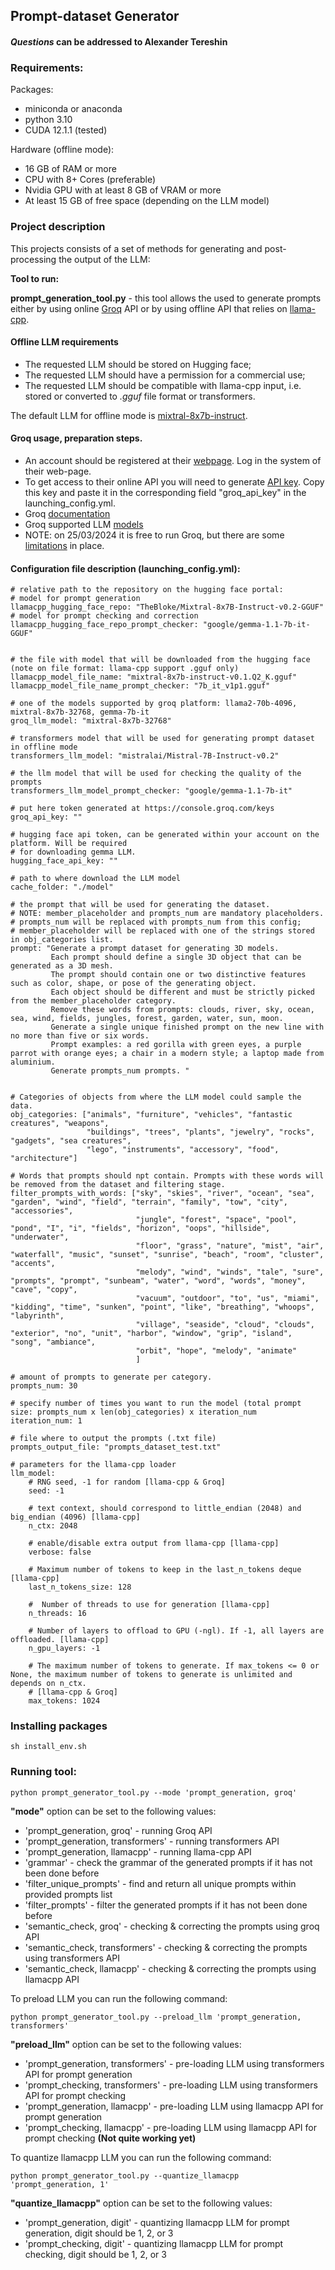 ## Prompt-dataset Generator
#### *Questions* can be addressed to Alexander Tereshin

### Requirements:

Packages:
- miniconda or anaconda
- python 3.10
- CUDA 12.1.1 (tested)

Hardware (offline mode):

- 16 GB of RAM or more
- CPU with 8+ Cores (preferable)
- Nvidia GPU with at least 8 GB of VRAM or more
- At least 15 GB of free space (depending on the LLM model)

### Project description
This projects consists of a set of methods for generating and post-processing the output of the LLM: 

**Tool to run:**

**prompt_generation_tool.py** - this tool allows the used to generate prompts either by using online [Groq](https://groq.com/) API
or by using offline API that relies on [llama-cpp](https://github.com/abetlen/llama-cpp-python).

#### Offline LLM requirements
 
- The requested LLM should be stored on Hugging face;
- The requested LLM should have a permission for a commercial use;
- The requested LLM should be compatible with llama-cpp input, 
i.e. stored or converted to *.gguf* file format or transformers.

The default LLM for offline mode is [mixtral-8x7b-instruct](https://huggingface.co/TheBloke/Mixtral-8x7B-Instruct-v0.1-GGUF).


#### Groq usage, preparation steps.

- An account should be registered at their [webpage](https://groq.com/). Log in the system of their web-page.
- To get access to their online API you will need to generate [API key](https://console.groq.com/keys). Copy this key
and paste it in the corresponding field "groq_api_key" in the launching_config.yml.
- Groq [documentation](https://console.groq.com/docs/quickstart)
- Groq supported LLM [models](https://console.groq.com/docs/models) 
- NOTE: on 25/03/2024 it is free to run Groq, but there are some [limitations](https://console.groq.com/docs/rate-limits) in place.


#### Configuration file description (launching_config.yml):
```shell
# relative path to the repository on the hugging face portal:
# model for prompt generation
llamacpp_hugging_face_repo: "TheBloke/Mixtral-8x7B-Instruct-v0.2-GGUF"
# model for prompt checking and correction
llamacpp_hugging_face_repo_prompt_checker: "google/gemma-1.1-7b-it-GGUF"


# the file with model that will be downloaded from the hugging face (note on file format: llama-cpp support .gguf only)
llamacpp_model_file_name: "mixtral-8x7b-instruct-v0.1.Q2_K.gguf"
llamacpp_model_file_name_prompt_checker: "7b_it_v1p1.gguf"

# one of the models supported by groq platform: llama2-70b-4096, mixtral-8x7b-32768, gemma-7b-it
groq_llm_model: "mixtral-8x7b-32768"

# transformers model that will be used for generating prompt dataset in offline mode
transformers_llm_model: "mistralai/Mistral-7B-Instruct-v0.2"

# the llm model that will be used for checking the quality of the prompts
transformers_llm_model_prompt_checker: "google/gemma-1.1-7b-it"

# put here token generated at https://console.groq.com/keys
groq_api_key: ""

# hugging face api token, can be generated within your account on the platform. Will be required
# for downloading gemma LLM.
hugging_face_api_key: ""

# path to where download the LLM model
cache_folder: "./model"

# the prompt that will be used for generating the dataset.
# NOTE: member_placeholder and prompts_num are mandatory placeholders.
# prompts_num will be replaced with prompts_num from this config;
# member_placeholder will be replaced with one of the strings stored in obj_categories list.
prompt: "Generate a prompt dataset for generating 3D models. 
         Each prompt should define a single 3D object that can be generated as a 3D mesh. 
         The prompt should contain one or two distinctive features such as color, shape, or pose of the generating object.  
         Each object should be different and must be strictly picked from the member_placeholder category. 
         Remove these words from prompts: clouds, river, sky, ocean, sea, wind, fields, jungles, forest, garden, water, sun, moon. 
         Generate a single unique finished prompt on the new line with no more than five or six words.
         Prompt examples: a red gorilla with green eyes, a purple parrot with orange eyes; a chair in a modern style; a laptop made from aluminium. 
         Generate prompts_num prompts. "


# Categories of objects from where the LLM model could sample the data.
obj_categories: ["animals", "furniture", "vehicles", "fantastic creatures", "weapons",
                 "buildings", "trees", "plants", "jewelry", "rocks", "gadgets", "sea creatures",
                 "lego", "instruments", "accessory", "food", "architecture"]

# Words that prompts should npt contain. Prompts with these words will be removed from the dataset and filtering stage.
filter_prompts_with_words: ["sky", "skies", "river", "ocean", "sea", "garden", "wind", "field", "terrain", "family", "tow", "city", "accessories",
                            "jungle", "forest", "space", "pool", "pond", "I", "i", "fields", "horizon", "oops", "hillside", "underwater",
                            "floor", "grass", "nature", "mist", "air", "waterfall", "music", "sunset", "sunrise", "beach", "room", "cluster", "accents",
                            "melody", "wind", "winds", "tale", "sure", "prompts", "prompt", "sunbeam", "water", "word", "words", "money", "cave", "copy",
                            "vacuum", "outdoor", "to", "us", "miami", "kidding", "time", "sunken", "point", "like", "breathing", "whoops", "labyrinth",
                            "village", "seaside", "cloud", "clouds", "exterior", "no", "unit", "harbor", "window", "grip", "island", "song", "ambiance",
                            "orbit", "hope", "melody", "animate"
                            ]

# amount of prompts to generate per category.
prompts_num: 30

# specify number of times you want to run the model (total prompt size: prompts_num x len(obj_categories) x iteration_num
iteration_num: 1

# file where to output the prompts (.txt file)
prompts_output_file: "prompts_dataset_test.txt"

# parameters for the llama-cpp loader
llm_model:
    # RNG seed, -1 for random [llama-cpp & Groq]
    seed: -1

    # text context, should correspond to little_endian (2048) and big_endian (4096) [llama-cpp]
    n_ctx: 2048

    # enable/disable extra output from llama-cpp [llama-cpp]
    verbose: false

    # Maximum number of tokens to keep in the last_n_tokens deque [llama-cpp]
    last_n_tokens_size: 128

    #  Number of threads to use for generation [llama-cpp]
    n_threads: 16

    # Number of layers to offload to GPU (-ngl). If -1, all layers are offloaded. [llama-cpp]
    n_gpu_layers: -1

    # The maximum number of tokens to generate. If max_tokens <= 0 or None, the maximum number of tokens to generate is unlimited and depends on n_ctx.
    # [llama-cpp & Groq]
    max_tokens: 1024
```

### Installing packages
```commandline
sh install_env.sh
```

### Running tool:
```commandline
python prompt_generator_tool.py --mode 'prompt_generation, groq'
```
**"mode"** option can be set to the following values:

- 'prompt_generation, groq' - running Groq API
- 'prompt_generation, transformers' - running transformers API
- 'prompt_generation, llamacpp' - running llama-cpp API
- 'grammar' - check the grammar of the generated prompts if it has not been done before
- 'filter_unique_prompts' - find and return all unique prompts within provided prompts list
- 'filter_prompts' - filter the generated prompts if it has not been done before
- 'semantic_check, groq' - checking & correcting the prompts using groq API
- 'semantic_check, transformers' - checking & correcting the prompts using transformers API
- 'semantic_check, llamacpp' - checking & correcting the prompts using llamacpp API

To preload LLM you can run the following command:
```commandline
python prompt_generator_tool.py --preload_llm 'prompt_generation, transformers'
```
**"preload_llm"** option can be set to the following values:

- 'prompt_generation, transformers' - pre-loading LLM using transformers API for prompt generation
- 'prompt_checking, transformers' - pre-loading LLM using transformers API for prompt checking
- 'prompt_generation, llamacpp' - pre-loading LLM using llamacpp API for prompt generation
- 'prompt_checking, llamacpp' - pre-loading LLM using llamacpp API for prompt checking **(Not quite working yet)**

To quantize llamacpp LLM you can run the following command:
```commandline
python prompt_generator_tool.py --quantize_llamacpp 'prompt_generation, 1'
```
**"quantize_llamacpp"** option can be set to the following values:

- 'prompt_generation, digit' - quantizing llamacpp LLM for prompt generation, digit should be 1, 2, or 3
- 'prompt_checking, digit' - quantizing llamacpp LLM for prompt checking, digit should be 1, 2, or 3
